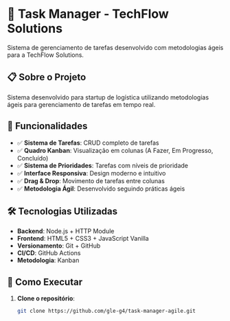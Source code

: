 # 🚀 Task Manager - TechFlow Solutions

Sistema de gerenciamento de tarefas desenvolvido com metodologias ágeis para a TechFlow Solutions.

## 📋 Sobre o Projeto

Sistema desenvolvido para startup de logística utilizando metodologias ágeis para gerenciamento de tarefas em tempo real.

## 🎯 Funcionalidades

- ✅ **Sistema de Tarefas**: CRUD completo de tarefas
- ✅ **Quadro Kanban**: Visualização em colunas (A Fazer, Em Progresso, Concluído)
- ✅ **Sistema de Prioridades**: Tarefas com níveis de prioridade
- ✅ **Interface Responsiva**: Design moderno e intuitivo
- ✅ **Drag & Drop**: Movimento de tarefas entre colunas
- ✅ **Metodologia Ágil**: Desenvolvido seguindo práticas ágeis

## 🛠️ Tecnologias Utilizadas

- **Backend**: Node.js + HTTP Module
- **Frontend**: HTML5 + CSS3 + JavaScript Vanilla
- **Versionamento**: Git + GitHub
- **CI/CD**: GitHub Actions
- **Metodologia**: Kanban

## 🚀 Como Executar

1. **Clone o repositório**:
   ```bash
   git clone https://github.com/gle-g4/task-manager-agile.git
   
